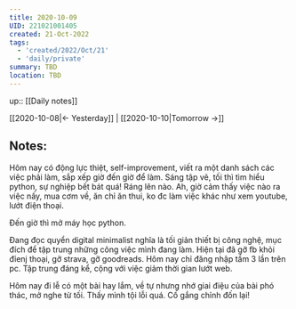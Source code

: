 ```yaml
---
title: 2020-10-09
UID: 221021001405
created: 21-Oct-2022
tags:
  - 'created/2022/Oct/21'
  - 'daily/private'
summary: TBD
location: TBD
---
```

up:: [[Daily notes]]

[[2020-10-08|<- Yesterday]] | [[2020-10-10|Tomorrow ->]]

## Notes:

Hôm nay có động lực thiệt, self-improvement, viết ra một danh sách các việc phải làm, sắp xếp giờ đến giờ để làm. Sáng tập vẽ, tối thì tìm hiểu python, sự nghiệp bết bát quá! Ráng lên nào. Ah, giờ cảm thấy việc nào ra việc nấy, mua cơm về, ăn chỉ ăn thui, ko đc làm việc khác như xem youtube, lướt điện thoại.

Đến giờ thì mở máy học python.

Đang đọc quyển digital minimalist nghĩa là tối giản thiết bị công nghệ, mục đích để tập trung những công việc mình đang làm. Hiện tại đã gỡ fb khỏi đỉenj thoại, gỡ strava, gỡ goodreads. Hôm nay chỉ đăng nhập tầm 3 lần trên pc. Tập trung đáng kể, cộng với việc giảm thời gian lướt web.

Hôm nay đi lễ có một bài hay lắm, về tự nhưng nhớ giai điệu của bài phó thác, mở nghe từ tối. Thấy mình tội lỗi quá. Cố gắng chỉnh đốn lại!
